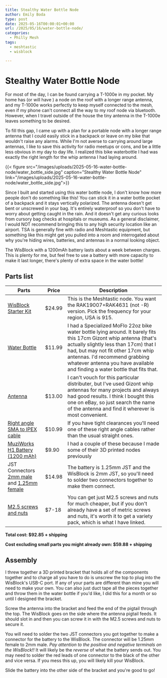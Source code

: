 ```yaml
---
title: Stealthy Water Bottle Node
author: Emily Boda
type: post
date: 2025-05-16T00:00:01+00:00
url: /2025/05/16/water-bottle-node/
categories:
  - Philly Mesh
tags:
  - meshtastic
  - wisblock

---
```


# Stealthy Water Bottle Node

For most of the day, I can be found carrying a T-1000e in my pocket. My home has (or will have ) a node on the roof with a longer range antenna, and my T-1000e works perfectly to keep myself connected to the mesh, even if my phone can't connect all the way to my roof node via bluetooth. However, when I travel outside of the house the tiny antenna in the T-1000e leaves something to be desired.

To fill this gap, I came up with a plan for a portable node with a longer range antenna that I could easily stick in a backpack or leave on my bike that wouldn't raise any alarms. While I'm not averse to carrying around large antennas, I like to save this activity for radio meetups or cons, and be a little less obvious in my day to day life. I realized this bike waterbottle I had was exactly the right length for the whip antenna I had laying around.

{{< figure src="/images/uploads/2025-05-16-water-bottle-node/water_bottle_side.jpg" caption="Stealthy Water Bottle Node" link="/images/uploads/2025-05-16-water-bottle-node/water_bottle_side.jpg">}}

Since I built and started using this water bottle node, I don't know how more people don't do something like this! You can stick it in a water bottle pocket of a backpack and it stays vertically polarized. The antenna doesn't get bent or unscrewed in your bag. It's entirely waterproof so you don't have to worry about getting caught in the rain. And it doesn't get any curious looks from cursory bag checks at hospitals or museums. As a general disclaimer, I would NOT recommend bringing this to any high security location like an airport. TSA is generally fine with radio and Meshtastic equipment, but something like this might get you pulled into a room and interrogated about why you're hiding wires, batteries, and antennas in a normal looking object.

The WisBlock with a 1200mAh battery lasts about a week between charges. This is plenty for me, but feel free to use a battery with more capacity to make it last longer, there's plenty of extra space in the water bottle!

## Parts list

| Parts | Price | Description |
| ----- | ----- | ----------- |
| [WisBlock Starter Kit](https://store.rakwireless.com/products/wisblock-starter-kit?srsltid=AfmBOoqGNa6h2MSgg5oLSWXtv6xPEiVNtHl4h6oP_BMcHh4kBFPVji3x&variant=41786685063366) | $24.99 | This is the Meshtastic node. You want the RAK19007+RAK4631 (not -R) version. Pick the frequency for your region, USA is 915. |
| [Water Bottle](https://www.specialized.com/us/en/purist-moflo-22oz/p/157653) | $11.99 | I had a Specialized MoFlo 22oz bike water bottle lying around. It barely fits this 17cm Gizont whip antenna (that's actually slightly less than 17cm) that I had, but may not fit other 17cm whip antennas. I'd recommend grabbing whatever antenna you have available and finding a water bottle that fits that. |
| [Antenna](https://ovvys.com/products/gizont-long-range-whip-antenna?srsltid=AfmBOorSCCA6EwAnSAkfMoFwI7ncjHl4AFluoO8OGU7GVjI1yp73MW33) | $13.00 | I can't vouch for this particular distributer, but I've used Gizont whip antennas for many projects and always had good results. I think I bought this one on eBay, so just search the name of the antenna and find it wherever is most convenient. |
| [Right angle SMA to IPEX cable](https://www.amazon.com/Female-Right-Angle-Coaxial-12inch/dp/B098QFZ2DB?th=1) | $10.99 | If you have tight clearances you'll need one of these right angle cables rather than the usual straight ones. |
| [MuziWorks H1 Battery (1200 mAh)](https://muzi.works/products/h1-battery?srsltid=AfmBOorybyZ_2L17M_H8qQfEdhiu6lNvZm79b52aTs1dyez0qWbZaAZX) | $9.90 | I had a couple of these because I made some of their 3D printed nodes previously |
| JST Connectors [2mm male](https://www.amazon.com/Upgraded-Connector-Battery-Inductrix-Eachine/dp/B07NWD5NTN/) and [1.25mm female](https://www.amazon.com/Chanzon-Connector-Electrical-Terminal-Lighting/dp/B0B2DBTVJC/) | $14.98 | The battery is 1.25mm JST and the WisBlock is 2mm JST, so you'll need to solder two connectors together to make them connect. |
| [M2.5 screws and nuts](https://www.amazon.com/HVAZI-M1-2-M1-4-M1-6-M2-5/dp/B0CJJFFCW2/) | $7-18 | You can get just M2.5 screws and nuts for much cheaper, but if you don't already have a set of metric screws and nuts, it's worth it to get a variety pack, which is what I have linked. |

**Total cost: $92.85 + shipping**

**Cost excluding small parts you might already own: $59.88 + shipping**

## Assembly

I threw together a 3D printed bracket that holds all of the components together and to charge all you have to do is unscrew the top to plug into the WisBlock's USB-C port. If any of your parts are different than mine you will need to make your own. You can also just duct tape all the pieces together and throw them in the water bottle if you'd like, I did this for a month or so until I designed the bracket.

Screw the antenna into the bracket and feed the end of the pigtail through the top. The WisBlock goes on the side where the antenna pigtail feeds. It should slot in and then you can screw it in with the M2.5 screws and nuts to secure it.

You will need to solder the two JST connectors you got together to make a connector for the battery to the WisBlock. The connector will be 1.25mm female to 2mm male. *Pay attention to the positive and negative terminals on the WisBlock!!* It will likely be the *reverse* of what the battery sends out. You may need to solder the red leads of one connector to the black of the other and vice versa. If you mess this up, you will likely kill your WisBlock.

Slide the battery into the other side of the bracket and you're good to go!
